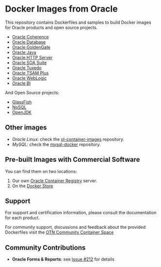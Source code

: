 # Docker Images from Oracle

This repository contains Dockerfiles and samples to build Docker images for Oracle products and open source projects.

 - [Oracle Coherence](https://github.com/oracle/docker-images/tree/master/OracleCoherence)
 - [Oracle Database](https://github.com/oracle/docker-images/tree/master/OracleDatabase)
 - [Oracle GoldenGate](https://github.com/oracle/docker-images/tree/master/OracleGoldenGate)
 - [Oracle Java](https://github.com/oracle/docker-images/tree/master/OracleJava)
 - [Oracle HTTP Server](https://github.com/oracle/docker-images/tree/master/OracleHTTPServer)
 - [Oracle SOA Suite](https://github.com/oracle/docker-images/tree/master/OracleSOASuite)
 - [Oracle Tuxedo](https://github.com/oracle/docker-images/tree/master/OracleTuxedo)
 - [Oracle TSAM Plus](https://github.com/oracle/docker-images/tree/master/OracleTSAM)
 - [Oracle WebLogic](https://github.com/oracle/docker-images/tree/master/OracleWebLogic)
 - [Oracle BI](https://github.com/oracle/docker-images/tree/master/OracleBI)

And Open Source projects:

 - [GlassFish](https://github.com/oracle/docker-images/tree/master/GlassFish)
 - [NoSQL](https://github.com/oracle/docker-images/tree/master/NoSQL)
 - [OpenJDK](/OpenJDK)

## Other images

 - *Oracle Linux*: check the [ol-container-images](https://github.com/oracle/ol-container-images) repository.
 - *MySQL*: check the [mysql-docker](https://github.com/mysql/mysql-docker/) repository.
 
## Pre-built Images with Commercial Software

You can find them on two locations:

 1. Our own [Oracle Container Registry](https://container-registry.oracle.com) server.
 2. On the [Docker Store](https://store.docker.com/search?certification_status=certified&q=oracle&source=verified&type=image)

## Support

For support and certification information, please consult the documentation for each product.

For community support, discussions and feedback about the provided Dockerfiles visit the [OTN Community Container Space](https://community.oracle.com/community/server_&_storage_systems/containers)

## Community Contributions

 - **Oracle Forms & Reports**: see [Issue #212](https://github.com/oracle/docker-images/issues/212) for details
